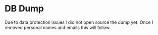 # DB Dump

Due to data protection issues I did not open source the dump yet. Once I removed personal names and emails this will follow.

